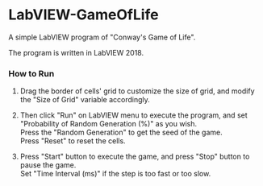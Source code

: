# LabVIEW-GameOfLife
A simple LabVIEW program of "Conway's Game of Life".

The program is written in LabVIEW 2018.

### How to Run
1. Drag the border of cells' grid to customize the size of grid,
and modify the "Size of Grid" variable accordingly.

2. Then click "Run" on LabVIEW menu to execute the program,
and set "Probability of Random Generation (%)" as you wish.  
Press the "Random Generation" to get the seed of the game.  
Press "Reset" to reset the cells.

3. Press "Start" button to execute the game,
and press "Stop" button to pause the game.  
 Set "Time Interval (ms)" if the step is too fast or too slow.
